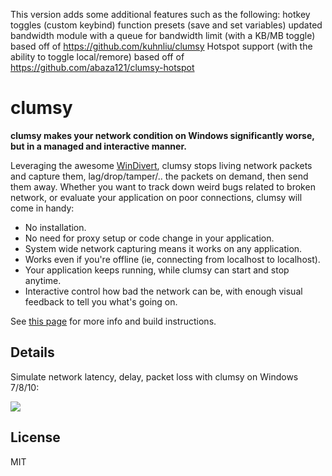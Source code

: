 This version adds some additional features such as the following:
hotkey toggles (custom keybind)
function presets (save and set variables)
updated bandwidth module with a queue for bandwidth limit (with a KB/MB toggle) based off of https://github.com/kuhnliu/clumsy
Hotspot support (with the ability to toggle local/remore) based off of https://github.com/abaza121/clumsy-hotspot

# clumsy

__clumsy makes your network condition on Windows significantly worse, but in a managed and interactive manner.__

Leveraging the awesome [WinDivert](http://reqrypt.org/windivert.html), clumsy stops living network packets and capture them, lag/drop/tamper/.. the packets on demand, then send them away. Whether you want to track down weird bugs related to broken network, or evaluate your application on poor connections, clumsy will come in handy:

* No installation.
* No need for proxy setup or code change in your application.
* System wide network capturing means it works on any application.
* Works even if you're offline (ie, connecting from localhost to localhost).
* Your application keeps running, while clumsy can start and stop anytime.
* Interactive control how bad the network can be, with enough visual feedback to tell you what's going on.

See [this page](http://jagt.github.io/clumsy) for more info and build instructions.


## Details

Simulate network latency, delay, packet loss with clumsy on Windows 7/8/10:

![](clumsy-demo.gif)


## License

MIT
